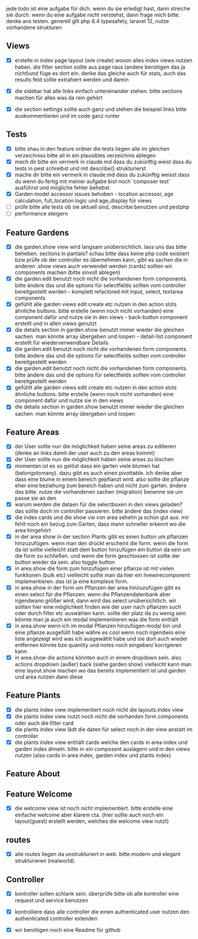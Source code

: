 jede todo ist eine aufgabe für dich. wenn du sie erledigt hast, dann streiche sie durch. wenn du eine aufgabe nicht verstehst, dann frage mich bitte.
denke ans testen. generell gilt php 8.4 typesafety, laravel 12, nutze vorhandene strukturen

## Views

- [x] erstelle in index page layout (wie create) wovon alles index views nutzen haben. die filter section sollte aus page raus (andere benötigen das ja nicht)und füge es dort ein. denke das gleiche auch für stats, auch das results feld sollte extrahiert werden und darein
- [x] die sidebar hat alle links einfach untereinander stehen. bitte sections machen für alles was da rein gehört
- [x] die section settings sollte auch ganz und stehen die beispiel links bitte auskommentieren und im code ganz runter


## Tests

- [x] bitte shau in den feature ordner die tests liegen alle im gleichen verzeichniss bitte all in ein plausibles verzeichnis ablegen
- [x] mach dir bitte ein vermerk in claude.md dass du zukünftig weist dass du tests in pest schreibst und mit describe() strukturierst 
- [x] mache dir bitte ein vermerk in claude.md dass du zukünftig weisst dass du wenn du fertig mit meiner aufgabe bist noch 'composer test' ausführst und mögliche fehler behebst
- [x] Garden model accessor issues behoben - location accessor, age calculation, full_location logic und age_display für views
- [ ] prüfe bitte alle tests ob sie aktuell sind, describe benutzen und pestphp
- [ ] performance steigern

## Feature Gardens

- [x] die garden.show view wird langsam unübersichtlich. lass uns das bitte beheben. sections in partials? schau bitte dass keine php code existiert bzw prüfe ob der controller es übernehmen kann, gibt es sachen die in anderen .show views auch verwendet werden (cards) sollten wir components machen (bitte sinvoll ablegen)
- [x] die garden.edit benutzt noch nicht die vorhandenen form components. bitte ändere das und die options für selectfields sollten vom controller bereitgestellt werden - komplett refactored mit input, select, textarea components
- [x] gefühlt alle garden views edit create etc nutzen in den action slots ähnliche buttons. bitte erstelle (wenn noch nicht vorhanden) eine component dafür und nutze sie in den views - back-button component erstellt und in allen views genutzt
- [x] die details section in garden.show benutzt immer wieder die gleichen sachen. man könnte array übergeben und loopen - detail-list component erstellt für wiederverwendbare Details
- [x] die garden.edit benutzt noch nicht die vorhandenen form components. bitte ändere das und die options für selectfields sollten vom controller bereitgestellt werden
- [x] die garden.edit benutzt noch nicht die vorhandenen form components. bitte ändere das und die options für selectfields sollten vom controller bereitgestellt werden
- [x] gefühlt alle garden views edit create etc nutzen in den action slots ähnliche buttons. bitte erstelle (wenn noch nicht vorhanden) eine component dafür und nutze sie in
  den views
- [x] die details section in garden.show benutzt immer wieder die gleichen sachen. man könnte array übergeben und loopen

## Feature Areas
- [x] der User sollte nun die möglichkeit haben seine areas zu editieren (denke an links damit der user auch zu den areas kommt)
- [x] der User sollte nun die möglichkeit haben seine areas zu löschen 
- [x] momentan ist es so gelöst dass ein garten viele blumen hat (belongstomany). dazu gibt es auch einen pivottable. ich denke aber dass eine blume in einem bereich gepflanzt wird. also sollte die pflanze eher eine beziehung zum bereich haben und nicht zum garten. ändere das bitte. nutze die vorhandenen sachen (migration) benenne sie um passe sie an den
- [x] warum werden die dataen für die selectboxen in den views geladen? das sollte doch im controller passieren. bitte ändere das (index view)
- [x] die index cards und die show vie von area sehehn ja schon gut aus. mir fehlt noch ein bezug zum Garten, dass mann schneller erkennt wo die area hingehört
- [x] in der area show in der section Plants gibt es einen button um pflanzen hinzuzufügen. wenn man den drückt erscheint die form. wenn die form da ist sollte vielleicht statt dem button hinzufügen ein button da sein um die form zu schließen. und wenn die form geschlossen ist sollte der button wieder da sein. also toggle button
- [x] in area.show die form zum hinzufügen einer pflanze ist mit vielen funktionen (bulk etc) vielleicht sollte man da hier ein livewirecomponent implementieren. das ist ja eine komplexe form.
- [x] in area.show in der form um Pflanzen der area hinzuzufügen gibt es einen select für die Pflanzen. wenn die Pflanzendatenbank aber irgendwann größer wird, dann wird das select unübersichtlich. wir sollten hier eine möglichkeit finden wie der user nach pflanzen such oder durch filter etc auswählen kann. sollte der platz da zu wenig sein könnte man ja auch ein modal implementieren was die form enthält
- [x] in area.show wenn ich im modal Pflanzen hinzufügen modal bin und eine pflanze ausgefüllt habe währe es cool wenn noch irgendwio eine liste angezeigt wird was ich ausgewählt habe und sie dort auch wieder entfernen könnte bze quantity und notes noch eingeben/ korrigieren kann
- [x] in area.show die actions könnten auch in einem dropdown sein. also actions dropdown (außer) back (siehe garden.show) vielleicht kann man eine layout.show machen wo das bereits implementiert ist und garden und area nutzen dann diese

## Feature Plants
- [x] die plants index view implementiert noch nicht die layouts.index view
- [x] die plants index view nutzt noch nicht die vorhanden form components oder auch die filter card
- [X] die plants index view lädt die daten für select noch in der view anstatt im controller
- [x] die plants index view enthält cards welche den cards in area index und garden index ähneln. bitte in ein composent auslagern und in den views nutzen (also cards in area index, garden index und plants index)

## Feature About

## Feature Welcome
- [x] die welcome view ist noch nicht implementiert. bitte erstelle eine einfache welcome aber klarem cta. (hier sollte auch noch ein layout(guest) erstellt werden, welches die welcome view nutzt)


## routes

- [x] alle routes liegen da unstrukturiert in web. bitte modern und elegant strukturieren (realworld). 

## Controller

- [x] kontroller sollen schlank sein. überprüfe bitte ob alle kontroller eine request und service benutzen 
- [x] kontrolliere dass alle controller die einen authenticated user nutzen den authenticated controller extenden

- [x] wir benötigen noch eine Readme für github
